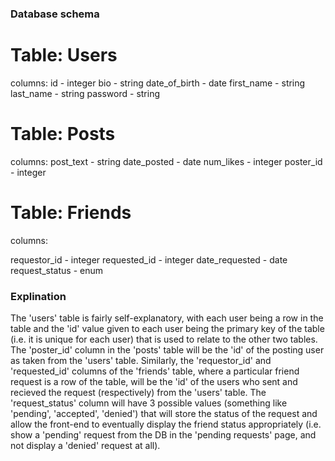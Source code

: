 ### Database schema

# Table: Users 

columns: 
id - integer 
bio - string 
date_of_birth - date
first_name - string  
last_name - string 
password - string

# Table: Posts 

columns: 
post_text - string 
date_posted - date
num_likes - integer
poster_id - integer  

# Table: Friends 

columns: 

requestor_id - integer 
requested_id - integer 
date_requested - date 
request_status - enum 

### Explination 

The 'users' table is fairly self-explanatory, with each user being a row in the table and the 'id' value given to each user being the primary key of the table (i.e. it is unique for each user) that is used to relate to the other two tables. The 'poster_id' column in the 'posts' table will be the 'id' of the posting user as taken from the 'users' table. Similarly, the 'requestor_id' and 'requested_id' columns of the 'friends' table, where a particular friend request is a row of the table, will be the 'id' of the users who sent and recieved the request (respectively) from the 'users' table. The 'request_status' column will have 3 possible values (something like 'pending', 'accepted', 'denied') that will store the status of the request and allow the front-end to eventually display the friend status appropriately (i.e. show a 'pending' request from the DB in the 'pending requests' page, and not display a 'denied' request at all).
